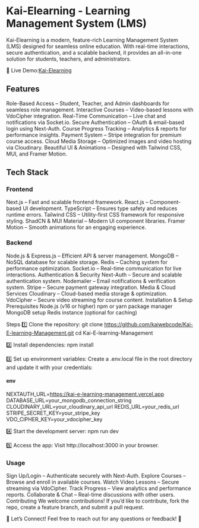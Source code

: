 # Kai-Elearning - Learning Management System (LMS)
Kai-Elearning is a modern, feature-rich Learning Management System (LMS) designed for seamless online education. With real-time interactions, secure authentication, and a scalable backend, it provides an all-in-one solution for students, teachers, and administrators.

🔗 Live Demo:[Kai-Elearning](https://kai-e-learning-management.vercel.app)

## Features
Role-Based Access – Student, Teacher, and Admin dashboards for seamless role management.
Interactive Courses – Video-based lessons with VdoCipher integration.
Real-Time Communication – Live chat and notifications via Socket.io.
Secure Authentication – OAuth & email-based login using Next-Auth.
Course Progress Tracking – Analytics & reports for performance insights.
Payment System – Stripe integration for premium course access.
Cloud Media Storage – Optimized images and video hosting via Cloudinary.
Beautiful UI & Animations – Designed with Tailwind CSS, MUI, and Framer Motion.

## Tech Stack

### Frontend
Next.js – Fast and scalable frontend framework.
React.js – Component-based UI development.
TypeScript – Ensures type safety and reduces runtime errors.
Tailwind CSS – Utility-first CSS framework for responsive styling.
ShadCN & MUI Material – Modern UI component libraries.
Framer Motion – Smooth animations for an engaging experience.

### Backend
Node.js & Express.js – Efficient API & server management.
MongoDB – NoSQL database for scalable storage.
Redis – Caching system for performance optimization.
Socket.io – Real-time communication for live interactions.
Authentication & Security
Next-Auth – Secure and scalable authentication system.
Nodemailer – Email notifications & verification system.
Stripe – Secure payment gateway integration.
Media & Cloud Services
Cloudinary – Cloud-based media storage & optimization.
VdoCipher – Secure video streaming for course content.
Installation & Setup
Prerequisites
Node.js (v16 or higher)
npm or yarn package manager
MongoDB setup
Redis instance (optional for caching)

Steps
1️⃣ Clone the repository:
git clone https://github.com/kaiwebcode/Kai-E-learning-Management.git
cd Kai-E-learning-Management

2️⃣ Install dependencies:
npm install

3️⃣ Set up environment variables:
Create a .env.local file in the root directory and update it with your credentials:

#### env
NEXTAUTH_URL=https://kai-e-learning-management.vercel.app
DATABASE_URL=your_mongodb_connection_string
CLOUDINARY_URL=your_cloudinary_api_url
REDIS_URL=your_redis_url
STRIPE_SECRET_KEY=your_stripe_key
VDO_CIPHER_KEY=your_vdocipher_key

4️⃣ Start the development server:
npm run dev

5️⃣ Access the app:
Visit http://localhost:3000 in your browser.

### Usage
Sign Up/Login – Authenticate securely with Next-Auth.
Explore Courses – Browse and enroll in available courses.
Watch Video Lessons – Secure streaming via VdoCipher.
Track Progress – View analytics and performance reports.
Collaborate & Chat – Real-time discussions with other users.
Contributing
We welcome contributions! If you’d like to contribute, fork the repo, create a feature branch, and submit a pull request.

📩 Let’s Connect!
Feel free to reach out for any questions or feedback! 🚀